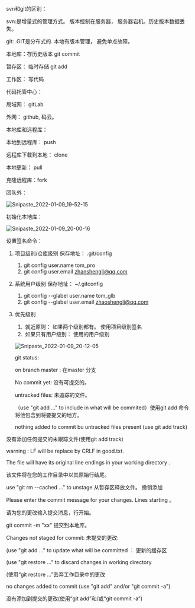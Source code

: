 svn和git的区别：

svn:是增量式的管理方式。 版本控制在服务器， 服务器宕机。历史版本数据丢失。 

git: .GIT是分布式的. 本地有版本管理， 避免单点故障。 



本地库：存历史版本  git commit

暂存区： 临时存储  git add 

工作区： 写代码



代码托管中心：

局域网： gitLab

外网： github, 码云。

本地库和远程库：

本地到远程库： push 

远程库下载到本地： clone

本地更新： pull

克隆远程库：fork  

团队外：

![Snipaste_2022-01-09_19-52-15](E:\github\gitLearn\Image\Snipaste_2022-01-09_19-52-15.png)

初始化本地库：

![Snipaste_2022-01-09_20-00-16](E:\github\gitLearn\Image\Snipaste_2022-01-09_20-00-16.png)

设置签名命令： 

1. 项目级别/仓库级别 保存地址： .git/config  

   1. git config user.name tom_pro
   2. git config user.email zhanshengli@qq.com

2. 系统用户级别   保存地址： ~/.gitconfig  

   1. git config --glabel user.name tom_glb
   2. git config --glabel user.email zhaoshengli@qq.com 

3. 优先级别

   1. ​	就近原则： 如果两个级别都有。 使用项目级别签名
   2. ​    如果只有用户级别： 使用的用户级别

   ![Snipaste_2022-01-09_20-12-05](E:\github\gitLearn\Image\Snipaste_2022-01-09_20-12-05.png)

   git status:

    on branch master :  在master 分支

   No commit yet: 没有可提交的。

   untracked files: 未追踪的文件。 

   （use "git add <file>..." to include in what will be commited）使用git add 命令将他包含到将要提交的地方。 

   nothing added to commit bu untracked files present (use git add track)

没有添加任何提交的未跟踪文件(使用git add track)  

warning : LF will be replace by CRLF in good.txt. 

The file will have its original line endings in your working directory . 

该文件将在您的工作目录中以其原始行结尾。  

use "git rm --cached <file>..." to unstage    从暂存区释放文件。 撤销添加

Please enter the commit message for your changes. Lines starting 。 

请为您的更改输入提交消息，行开始。  

git commit -m "xx" 提交到本地库。 

Changes not staged for commit:  未提交的更改:  

(use "git add <file>..." to update what will be committed ： 更新的缓存区

(use "git restore <file>..." to discard changes in working directory

(使用“git restore <file>…”丢弃工作目录中的更改  

no changes added to commit (use "git add" and/or "git commit -a")

没有添加到提交的更改(使用“git add”和/或“git commit -a”)  
